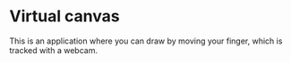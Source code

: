 # Virtual canvas

This is an application where you can draw by moving your finger, which is tracked with a webcam.
